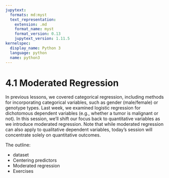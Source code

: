 ```yaml
---
jupytext:
  formats: md:myst
  text_representation:
    extension: .md
    format_name: myst
    format_version: 0.13
    jupytext_version: 1.11.5
kernelspec:
  display_name: Python 3
  language: python
  name: python3
---
```


# 4.1 Moderated Regression

In previous lessons, we covered categorical regression, including methods for incorporating categorical variables, such as gender (male/female) or genotype types. Last week, we examined logistic regression for dichotomous dependent variables (e.g., whether a tumor is malignant or not). In this session, we’ll shift our focus back to quantitative variables as we introduce moderated regression. Note that while moderated regression can also apply to qualitative dependent variables, today’s session will concentrate solely on quantitative outcomes.

The outline:

- dataset
- Centering predictors
- Moderated regression
- Exercises

